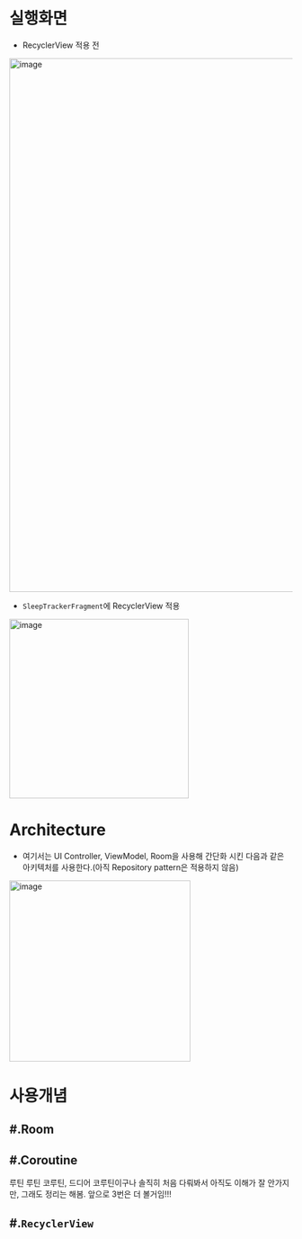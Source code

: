 실행화면
========
- RecyclerView 적용 전 
<img width="949" alt="image" src="https://user-images.githubusercontent.com/37657541/171532994-e36d1c02-4274-440d-b1c3-476b0f56add4.png">

- `SleepTrackerFragment`에 RecyclerView 적용
<img width="319" alt="image" src="https://user-images.githubusercontent.com/37657541/171533209-418cb7e7-fe0d-4904-b0f2-29ac7a5687a3.png">

Architecture
===============
- 여기서는 UI Controller, ViewModel, Room을 사용해 간단화 시킨 다음과 같은 아키텍처를 사용한다.(아직 Repository pattern은 적용하지 않음)
<img width="322" alt="image" src="https://user-images.githubusercontent.com/37657541/171533778-580e248e-5b50-4c25-85cf-a7a5def4c581.png">


사용개념
=======

#.Room
--------

#.Coroutine
------------
루틴 루틴 코루틴, 드디어 코루틴이구나 솔직히 처음 다뤄봐서 아직도 이해가 잘 안가지만, 그래도 정리는 해봄.
앞으로 3번은 더 볼거임!!!

#.`RecyclerView`
-----------------
